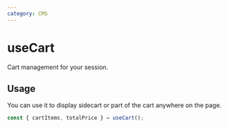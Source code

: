 ```yaml
---
category: CMS
---
```


# useCart

Cart management for your session.

## Usage

You can use it to display sidecart or part of the cart anywhere on the page.

```ts
const { cartItems, totalPrice } = useCart();
```
